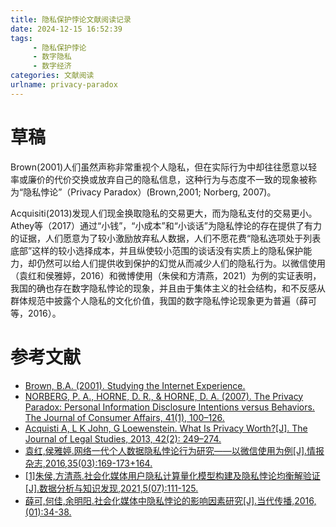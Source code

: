 ```yaml
---
title: 隐私保护悖论文献阅读记录
date: 2024-12-15 16:52:39
tags: 
     - 隐私保护悖论
     - 数字隐私
     - 数字经济
categories: 文献阅读
urlname: privacy-paradox
---
```


# 草稿
Brown(2001)人们虽然声称非常重视个人隐私，但在实际行为中却往往愿意以轻率或廉价的代价交换或放弃自己的隐私信息，这种行为与态度不一致的现象被称为“隐私悖论”（Privacy Paradox）(Brown,2001; Norberg, 2007)。
<!--more-->
Acquisiti(2013)发现人们现金换取隐私的交易更大，而为隐私支付的交易更小。Athey等（2017）通过“小钱”，“小成本”和“小谈话”为隐私悖论的存在提供了有力的证据，人们愿意为了较小激励放弃私人数据，人们不愿花费“隐私选项处于列表底部”这样的较小选择成本，并且纵使较小范围的谈话没有实质上的隐私保护能力，却仍然可以给人们提供收到保护的幻觉从而减少人们的隐私行为。以微信使用（袁红和侯雅婷，2016）和微博使用（朱侯和方清燕，2021）为例的实证表明，我国的确也存在数字隐私悖论的现象，并且由于集体主义的社会结构，和不反感从群体规范中披露个人隐私的文化价值，我国的数字隐私悖论现象更为普遍（薛可等，2016）。

# 参考文献
- [Brown, B.A. (2001). Studying the Internet Experience.](https://www.semanticscholar.org/paper/Studying-the-Internet-Experience-Brown/563a300a287ff45eb897d100f26d59d4d87c62c2)
- [NORBERG, P. A., HORNE, D. R., & HORNE, D. A. (2007). The Privacy Paradox: Personal Information Disclosure Intentions versus Behaviors. The Journal of Consumer Affairs, 41(1), 100–126.](https://www.jstor.org/stable/23860016)
- [Acquisti A, L K John, G Loewenstein. What Is Privacy Worth?[J]. The Journal of Legal Studies, 2013, 42(2): 249–274.](https://www.journals.uchicago.edu/doi/abs/10.1086/671754)
- [袁红,侯雅婷.网络一代个人数据隐私悖论行为研究——以微信使用为例[J].情报杂志,2016,35(03):169-173+164.](https://kns.cnki.net/kcms2/article/abstract?v=9g5lTc5ddu0t_hoP8Dng42eyacpP71U0Cv9eP8fbud-NX6zg-IZlr662z29uaB_gwy9A85Kw3GFNTwlQOaKDhu604tgmar4Qv6FO9KYD66dY5CdYHuHmp-6rDo0iT_LuaSWNBULkRwvSHdcYoK_wUKt8VOzkApAVR5s5p-pM_CQYK508St3_3iPusHDbdn22&uniplatform=NZKPT&language=CHS)
- [[1]朱侯,方清燕.社会化媒体用户隐私计算量化模型构建及隐私悖论均衡解验证[J].数据分析与知识发现,2021,5(07):111-125.](https://kns.cnki.net/kcms2/article/abstract?v=9g5lTc5ddu2nFdmAKXP-2lvUdGV9JeABDiY4BRC8Jnyu-Swh5ubN2uLguJDum78EYnjmhZFxrLZGw4kBRqK8j7_qEr82TQWW7nbLs9YODpdG8-h8sh3nwWSUR6tPoaz2d5x2sjS0bIE0oRdM-zqIY2WWp3mbh2YESZ2RBkA05QpAUKKBXHQISLx5nxsMaeA5&uniplatform=NZKPT&language=CHS)
- [薛可,何佳,余明阳.社会化媒体中隐私悖论的影响因素研究[J].当代传播,2016,(01):34-38.](https://kns.cnki.net/kcms2/article/abstract?v=9g5lTc5ddu2ADFPjN6jUELBlmdGB5Py44o5VXdf8xSKFVf34JUohA0n6iJA1asb70LJmjCWDffro5dtXR7RyH_oJ04WX0IOzX_heGZpZiKhgl-Cz4iIsxX2IqhY7XPUodLdbi88OYEqhOlTFWXWyNJ26r-V8EoL4fRyj9Oh6B26m1KquZ2M-t64D0F37cAXckgakQjtOP4bCYcnDsDXtwA==&uniplatform=NZKPT)
